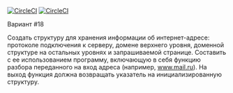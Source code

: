[![CircleCI](https://circleci.com/gh/Amrion/Technopark_C_C-plus-plus/tree/hw1.svg?style=shield)](https://circleci.com/gh/Amrion/Technopark_C_C-plus-plus/tree/hw1)
[![CircleCI](https://img.shields.io/badge/coverage-84,8%25-9cf)](https://123-415351309-gh.circle-artifacts.com/0/project/cmake-built/coverage/coverage.html)


Вариант #18

Создать структуру для хранения информации об интернет-адресе: протоколе подключения к серверу, домене верхнего уровня, доменной структуре на остальных уровнях и запрашиваемой странице. Составить с ее использованием программу, включающую в себя функцию разбора переданного на вход адреса (например, www.mail.ru). На выход функция должна возвращать указатель на инициализированную структуру. 
